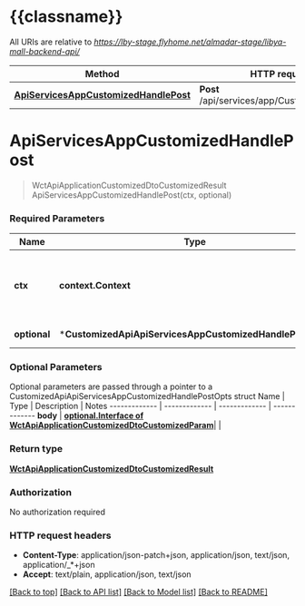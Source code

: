 # {{classname}}

All URIs are relative to *https://lby-stage.flyhome.net/almadar-stage/libya-mall-backend-api/*

Method | HTTP request | Description
------------- | ------------- | -------------
[**ApiServicesAppCustomizedHandlePost**](CustomizedApi.md#ApiServicesAppCustomizedHandlePost) | **Post** /api/services/app/Customized/Handle | 

# **ApiServicesAppCustomizedHandlePost**
> WctApiApplicationCustomizedDtoCustomizedResult ApiServicesAppCustomizedHandlePost(ctx, optional)


### Required Parameters

Name | Type | Description  | Notes
------------- | ------------- | ------------- | -------------
 **ctx** | **context.Context** | context for authentication, logging, cancellation, deadlines, tracing, etc.
 **optional** | ***CustomizedApiApiServicesAppCustomizedHandlePostOpts** | optional parameters | nil if no parameters

### Optional Parameters
Optional parameters are passed through a pointer to a CustomizedApiApiServicesAppCustomizedHandlePostOpts struct
Name | Type | Description  | Notes
------------- | ------------- | ------------- | -------------
 **body** | [**optional.Interface of WctApiApplicationCustomizedDtoCustomizedParam**](WctApiApplicationCustomizedDtoCustomizedParam.md)|  | 

### Return type

[**WctApiApplicationCustomizedDtoCustomizedResult**](WCT.Api.Application.Customized.Dto.CustomizedResult.md)

### Authorization

No authorization required

### HTTP request headers

 - **Content-Type**: application/json-patch+json, application/json, text/json, application/_*+json
 - **Accept**: text/plain, application/json, text/json

[[Back to top]](#) [[Back to API list]](../README.md#documentation-for-api-endpoints) [[Back to Model list]](../README.md#documentation-for-models) [[Back to README]](../README.md)

